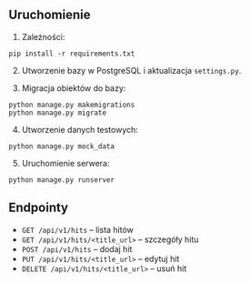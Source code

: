 ## Uruchomienie

1. Zależności:

`pip install -r requirements.txt`

2. Utworzenie bazy w PostgreSQL i aktualizacja `settings.py`.

3. Migracja obiektów do bazy:

```
python manage.py makemigrations
python manage.py migrate
```

4. Utworzenie danych testowych:

`python manage.py mock_data`

5. Uruchomienie serwera:

`python manage.py runserver`

## Endpointy

- `GET /api/v1/hits` – lista hitów
- `GET /api/v1/hits/<title_url>` – szczegóły hitu
- `POST /api/v1/hits` – dodaj hit
- `PUT /api/v1/hits/<title_url>` – edytuj hit
- `DELETE /api/v1/hits/<title_url>` – usuń hit